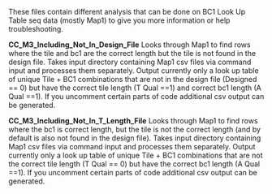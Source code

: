 These files contain different analysis that can be done on BC1 Look Up Table seq data (mostly Map1) to give you more information or help troubleshooting. 

**CC_M3_Including_Not_In_Design_File**
Looks through Map1 to find rows where the tile and bc1 are the correct length but the tile is not found in the design file. Takes input directory containing Map1 csv files via command input and processes them separately. Output currently only a look up table of unique Tile + BC1 combinations that are not in the design file (Designed == 0) but have the correct tile length (T Qual ==1) and correct bc1 length (A Qual ==1). If you uncomment certain parts of code additional csv output can be generated.


**CC_M3_Including_Not_In_T_Length_File**
Looks through Map1 to find rows where the bc1 is correct length, but the tile is not the correct length (and by default is also not found in the design file). Takes input directory containing Map1 csv files via command input and processes them separately. Output currently only a look up table of unique Tile + BC1 combinations that are not the correct tile length (T Qual == 0) but have the correct bc1 length (A Qual ==1). If you uncomment certain parts of code additional csv output can be generated.

